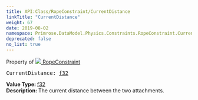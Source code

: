 ```yaml
---
title: API:Class/RopeConstraint/CurrentDistance
linkTitle: "CurrentDistance"
weight: 67
date: 2019-08-02
namespace: Primrose.DataModel.Physics.Constraints.RopeConstraint.CurrentDistance
deprecated: false
no_list: true
---
```

Property of <a href="/docs/api-reference/Class/RopeConstraint"><img src="/icons/silk/axle.png"/>&nbsp;RopeConstraint</a>
<pre class="method-declaration">
CurrentDistance: <a class="type" href="/docs/api-reference/System/Primitives#single">f32</a></pre>
<b>Value Type: </b>
<a class="type" href="/docs/api-reference/System/Primitives#single">f32</a>
<br/>
<b>Description: </b>
The current distance between the two attachments.

